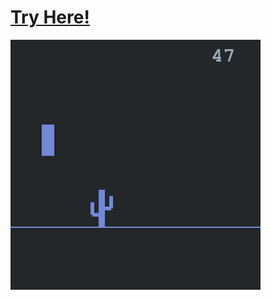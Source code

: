 # [Try Here!](https://academy.cs.cmu.edu/sharing/blanchedAlmondCrocodile1583)
![](cs-academy-canvas.png "Preview Image")
